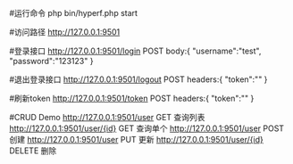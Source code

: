 #运行命令
php bin/hyperf.php start

#访问路径
http://127.0.0.1:9501

#登录接口 
http://127.0.0.1:9501/login POST
body:{
	"username":"test",
	"password":"123123"
}

#退出登录接口
http://127.0.0.1:9501/logout POST
headers:{
    "token":""
}

#刷新token
http://127.0.0.1:9501/token POST
headers:{
    "token":""
}

#CRUD Demo
http://127.0.0.1:9501/user GET 查询列表
http://127.0.0.1:9501/user/{id} GET 查询单个
http://127.0.0.1:9501/user POST 创建
http://127.0.0.1:9501/user PUT 更新
http://127.0.0.1:9501/user/{id} DELETE 删除




